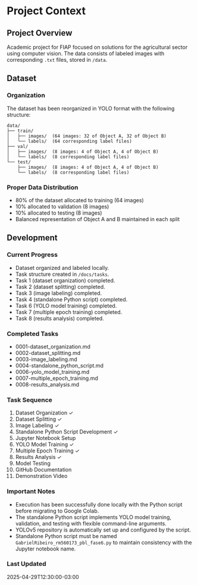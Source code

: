 # Project Context

## Project Overview

Academic project for FIAP focused on solutions for the agricultural sector using computer vision. The data consists of labeled images with corresponding `.txt` files, stored in `/data`.

## Dataset

### Organization

The dataset has been reorganized in YOLO format with the following structure:

```plaintext
data/  
├── train/  
│   ├── images/  (64 images: 32 of Object A, 32 of Object B)  
│   └── labels/  (64 corresponding label files)  
├── val/  
│   ├── images/  (8 images: 4 of Object A, 4 of Object B)  
│   └── labels/  (8 corresponding label files)  
└── test/  
    ├── images/  (8 images: 4 of Object A, 4 of Object B)  
    └── labels/  (8 corresponding label files)  
```

### Proper Data Distribution

- 80% of the dataset allocated to training (64 images)  
- 10% allocated to validation (8 images)  
- 10% allocated to testing (8 images)  
- Balanced representation of Object A and B maintained in each split  

## Development

### Current Progress

- Dataset organized and labeled locally.
- Task structure created in `/docs/tasks`.
- Task 1 (dataset organization) completed.
- Task 2 (dataset splitting) completed.
- Task 3 (image labeling) completed.
- Task 4 (standalone Python script) completed.
- Task 6 (YOLO model training) completed.
- Task 7 (multiple epoch training) completed.
- Task 8 (results analysis) completed.

### Completed Tasks

- 0001-dataset_organization.md
- 0002-dataset_splitting.md
- 0003-image_labeling.md
- 0004-standalone_python_script.md
- 0006-yolo_model_training.md
- 0007-multiple_epoch_training.md
- 0008-results_analysis.md

### Task Sequence

1. Dataset Organization ✓
2. Dataset Splitting ✓
3. Image Labeling ✓
4. Standalone Python Script Development ✓
5. Jupyter Notebook Setup
6. YOLO Model Training ✓
7. Multiple Epoch Training ✓
8. Results Analysis ✓
9. Model Testing
10. GitHub Documentation
11. Demonstration Video

### Important Notes

- Execution has been successfully done locally with the Python script before migrating to Google Colab.
- The standalone Python script implements YOLO model training, validation, and testing with flexible command-line arguments.
- YOLOv5 repository is automatically set up and configured by the script.
- Standalone Python script must be named `GabrielRibeiro_rm560173_pbl_fase6.py` to maintain consistency with the Jupyter notebook name.

### Last Updated

2025-04-29T12:30:00-03:00

